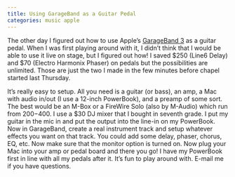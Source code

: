 ```yaml
---
title: Using GarageBand as a Guitar Pedal
categories: music apple
---
```


The other day I figured out how to use Apple’s [GarageBand 3](http://web.archive.org/web/20060902082807/http://apple.com/ilife/garageband) as a guitar pedal. When I was first playing around with it, I didn’t think that I would be able to use it live on stage, but I figured out how! I saved $250 (Line6 Delay) and $70 (Electro Harmonix Phaser) on pedals but the possibilities are unlimited. Those are just the two I made in the few minutes before chapel started last Thursday.

It’s really easy to setup. All you need is a guitar (or bass), an amp, a Mac with audio in/out (I use a 12-inch PowerBook), and a preamp of some sort. The best would be an M-Box or a FireWire Solo (also by M-Audio) which run from $200-$400. I use a $30 DJ mixer that I bought in seventh grade. I put my guitar in the mic in and put the output into the line-in on my PowerBook. Now in GarageBand, create a real instrument track and setup whatever effects you want on that track. You could add some delay, phaser, chorus, EQ, etc. Now make sure that the monitor option is turned on. Now plug your Mac into your amp or pedal board and there you go! I have my PowerBook first in line with all my pedals after it. It’s fun to play around with. E-mail me if you have questions.
